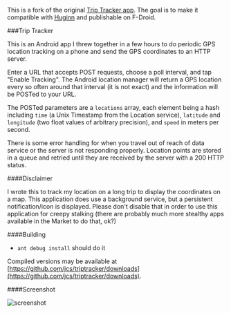 This is a fork of the original [Trip Tracker app](https://github.com/jcs/triptracker). The goal is to make it compatible with [Huginn](https://github.com/cantino/huginn) and publishable on F-Droid.

###Trip Tracker

This is an Android app I threw together in a few hours to do periodic GPS
location tracking on a phone and send the GPS coordinates to an HTTP server.

Enter a URL that accepts POST requests, choose a poll interval, and tap "Enable
Tracking".  The Android location manager will return a GPS location every so
often around that interval (it is not exact) and the information will be POSTed
to your URL.

The POSTed parameters are a `locations` array, each element being a hash
including `time` (a Unix Timestamp from the Location service), `latitude` and
`longitude` (two float values of arbitrary precision), and `speed` in meters
per second.

There is some error handling for when you travel out of reach of data service
or the server is not responding properly.  Location points are stored in a
queue and retried until they are received by the server with a 200 HTTP status.

####Disclaimer

I wrote this to track my location on a long trip to display the coordinates on
a map.  This application does use a background service, but a persistent
notification/icon is displayed.  Please don't disable that in order to use this
application for creepy stalking (there are probably much more stealthy apps
available in the Market to do that, ok?)

####Building

- `ant debug install` should do it

Compiled versions may be available at
[https://github.com/jcs/triptracker/downloads](https://github.com/jcs/triptracker/downloads).

####Screenshot

![screenshot](https://raw.github.com/jcs/triptracker/master/screenshot.png)
